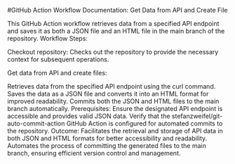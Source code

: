 #GitHub Action Workflow Documentation: Get Data from API and Create File

This GitHub Action workflow retrieves data from a specified API endpoint and saves it as both a JSON file and an HTML file in the main branch of the repository.
Workflow Steps:

Checkout repository: Checks out the repository to provide the necessary context for subsequent operations.

Get data from API and create files:

Retrieves data from the specified API endpoint using the curl command.
Saves the data as a JSON file and converts it into an HTML format for improved readability.
Commits both the JSON and HTML files to the main branch automatically.
Prerequisites:
Ensure the designated API endpoint is accessible and provides valid JSON data.
Verify that the stefanzweifel/git-auto-commit-action GitHub Action is configured for automated commits to the repository.
Outcome:
Facilitates the retrieval and storage of API data in both JSON and HTML formats for better accessibility and readability.
Automates the process of committing the generated files to the main branch, ensuring efficient version control and management.
